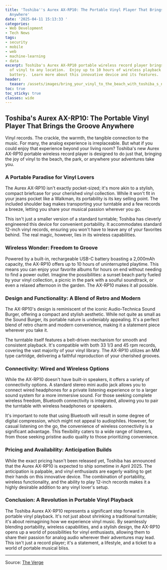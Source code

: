 ```yaml
---
title: 'Toshiba''s Aurex AX-RP10: The Portable Vinyl Player That Brings the Groove
  Anywhere'
date: '2025-04-11 15:13:33 '
categories:
- Web Development
- Tech News
tags:
- security
- mobile
- web
- machine-learning
- data
excerpt: Toshiba's Aurex AX-RP10 portable wireless record player brings the warmth
  of vinyl to any location.  Enjoy up to 10 hours of wireless playback with its built-in
  battery.  Learn more about this innovative device and its features.
header:
  teaser: /assets/images/bring_your_vinyl_to_the_beach_with_toshiba_s_new_p_20250411151333.jpg
toc: true
toc_sticky: true
classes: wide
---
```


## Toshiba's Aurex AX-RP10: The Portable Vinyl Player That Brings the Groove Anywhere

Vinyl records. The crackle, the warmth, the tangible connection to the music. For many, the analog experience is irreplaceable. But what if you could enjoy that experience beyond your living room? Toshiba's new Aurex AX-RP10 portable wireless record player is designed to do just that, bringing the joy of vinyl to the beach, the park, or anywhere your adventures take you.

### A Portable Paradise for Vinyl Lovers

The Aurex AX-RP10 isn't exactly pocket-sized; it's more akin to a stylish, compact briefcase for your cherished vinyl collection.  While it won't fit in your jeans pocket like a Walkman, its portability is its key selling point.  The included shoulder bag makes transporting your turntable and a few records a breeze, letting you share your musical passion wherever you go.

This isn't just a smaller version of a standard turntable; Toshiba has cleverly engineered this device for convenient portability.  It accommodates standard 12-inch vinyl records, ensuring you won't have to leave any of your favorites behind.  The real magic, however, lies in its wireless capabilities.

### Wireless Wonder: Freedom to Groove

Powered by a built-in, rechargeable USB-C battery boasting a 2,000mAh capacity, the AX-RP10 offers up to 10 hours of uninterrupted playtime.  This means you can enjoy your favorite albums for hours on end without needing to find a power outlet.  Imagine the possibilities: a sunset beach party fueled by your vinyl collection, a picnic in the park with a soulful soundtrack, or even a relaxed afternoon in the garden. The AX-RP10 makes it all possible.

### Design and Functionality: A Blend of Retro and Modern

The AX-RP10's design is reminiscent of the iconic Audio-Technica Sound Burger, offering a compact and stylish aesthetic.  While not quite as small as the Sound Burger, its portable nature is undeniably appealing. It's a perfect blend of retro charm and modern convenience, making it a statement piece wherever you take it.

The turntable itself features a belt-driven mechanism for smooth and consistent playback. It's compatible with both 33 1/3 and 45 rpm records, covering the vast majority of your vinyl library.  The AX-RP10 utilizes an MM type cartridge, delivering a faithful reproduction of your cherished grooves.

### Connectivity: Wired and Wireless Options

While the AX-RP10 doesn't have built-in speakers, it offers a variety of connectivity options. A standard stereo mini audio jack allows you to connect wired headphones for a private listening experience or to a larger sound system for a more immersive sound.  For those seeking complete wireless freedom, Bluetooth connectivity is integrated, allowing you to pair the turntable with wireless headphones or speakers.

It's important to note that using Bluetooth will result in some degree of digital compression, which might not appeal to audiophiles. However, for casual listening on the go, the convenience of wireless connectivity is a significant advantage.  This flexibility caters to a wide range of listeners, from those seeking pristine audio quality to those prioritizing convenience.

### Pricing and Availability: Anticipation Builds

While the exact pricing hasn't been released yet, Toshiba has announced that the Aurex AX-RP10 is expected to ship sometime in April 2025.  The anticipation is palpable, and vinyl enthusiasts are eagerly waiting to get their hands on this innovative device.  The combination of portability, wireless functionality, and the ability to play 12-inch records makes it a highly desirable addition to any vinyl lover's setup.

### Conclusion: A Revolution in Portable Vinyl Playback

The Toshiba Aurex AX-RP10 represents a significant step forward in portable vinyl playback.  It's not just about shrinking a traditional turntable; it's about reimagining how we experience vinyl music. By seamlessly blending portability, wireless capabilities, and a stylish design, the AX-RP10 opens up a world of possibilities for vinyl enthusiasts, allowing them to share their passion for analog audio wherever their adventures may lead. This isn't just a record player; it's a statement, a lifestyle, and a ticket to a world of portable musical bliss.

---

Source: [The Verge](https://www.theverge.com/news/647072/toshiba-aurex-ax-rp10-record-player-wireless-portable-vinyl)